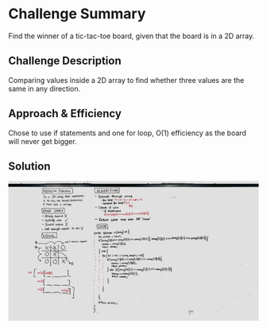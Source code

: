 # Challenge Summary
Find the winner of a tic-tac-toe board, given that the board is in a 2D array.

## Challenge Description
Comparing values inside a 2D array to find whether three values are the same in any direction.

## Approach & Efficiency
Chose to use if statements and one for loop, O(1) efficiency as the board will never get bigger.

## Solution
![Whiteboard image](../../assets/tic-tac-toe.jpg)